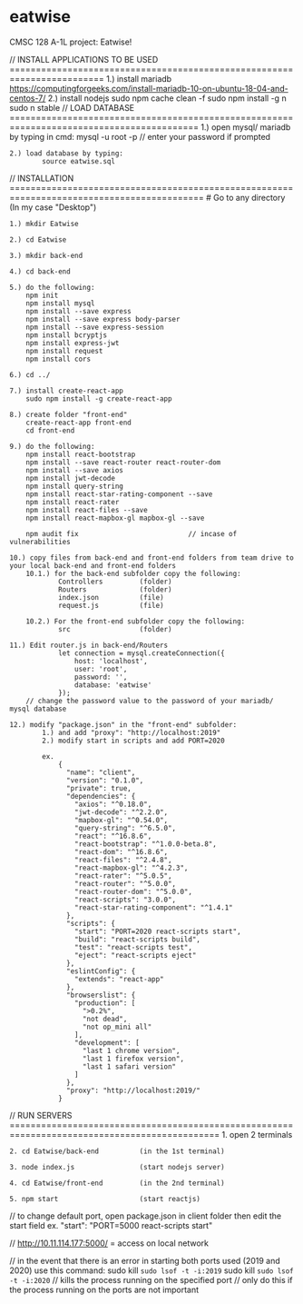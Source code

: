 # eatwise
CMSC 128 A-1L project: Eatwise!

// INSTALL APPLICATIONS TO BE USED ========================================================================
	1.) install mariadb
			https://computingforgeeks.com/install-mariadb-10-on-ubuntu-18-04-and-centos-7/
	2.) install nodejs
			sudo npm cache clean -f
			sudo npm install -g n
			sudo n stable
// LOAD DATABASE ==========================================================================================
	1.) open mysql/ mariadb by typing in cmd:
			mysql -u root -p
			// enter your password if prompted

	2.) load database by typing:
			source eatwise.sql

// INSTALLATION ===========================================================================================
	# Go to any directory (In my case "Desktop")
	
	1.) mkdir Eatwise
	
	2.) cd Eatwise
	
	3.) mkdir back-end 
	
	4.) cd back-end
	
	5.) do the following:
		npm init								
		npm install mysql	
		npm install --save express  	
		npm install --save express body-parser 	
		npm install --save express-session
		npm install bcryptjs			
		npm install express-jwt			
		npm install request						
		npm install cors

	6.) cd ../
	
	7.) install create-react-app
		sudo npm install -g create-react-app
	
	8.) create folder "front-end"	
		create-react-app front-end
		cd front-end
	
	9.) do the following:
		npm install react-bootstrap
		npm install --save react-router react-router-dom
		npm install --save axios
		npm install jwt-decode
		npm install query-string
		npm install react-star-rating-component --save
		npm install react-rater
		npm install react-files --save
		npm install react-mapbox-gl mapbox-gl --save

		npm audit fix							// incase of vulnerabilities

	10.) copy files from back-end and front-end folders from team drive to your local back-end and front-end folders
		10.1.) for the back-end subfolder copy the following:
				Controllers 		(folder)
				Routers 			(folder)
				index.json			(file)
				request.js 			(file)

		10.2.) For the front-end subfolder copy the following:
				src 				(folder)

	11.) Edit router.js in back-end/Routers
				let connection = mysql.createConnection({
				    host: 'localhost',
				    user: 'root',
				    password: '',
				    database: 'eatwise'
				});
		// change the password value to the password of your mariadb/ mysql database 

	12.) modify "package.json" in the "front-end" subfolder:
			1.) and add "proxy": "http://localhost:2019"
			2.) modify start in scripts and add PORT=2020
			
			ex.				
				{
				  "name": "client",
				  "version": "0.1.0",
				  "private": true,
				  "dependencies": {
				    "axios": "^0.18.0",
				    "jwt-decode": "^2.2.0",
				    "mapbox-gl": "^0.54.0",
				    "query-string": "^6.5.0",
				    "react": "^16.8.6",
				    "react-bootstrap": "^1.0.0-beta.8",
				    "react-dom": "^16.8.6",
				    "react-files": "^2.4.8",
				    "react-mapbox-gl": "^4.2.3",
				    "react-rater": "^5.0.5",
				    "react-router": "^5.0.0",
				    "react-router-dom": "^5.0.0",
				    "react-scripts": "3.0.0",
				    "react-star-rating-component": "^1.4.1"
				  },
				  "scripts": {
				    "start": "PORT=2020 react-scripts start",
				    "build": "react-scripts build",
				    "test": "react-scripts test",
				    "eject": "react-scripts eject"
				  },
				  "eslintConfig": {
				    "extends": "react-app"
				  },
				  "browserslist": {
				    "production": [
				      ">0.2%",
				      "not dead",
				      "not op_mini all"
				    ],
				    "development": [
				      "last 1 chrome version",
				      "last 1 firefox version",
				      "last 1 safari version"
				    ]
				  },
				  "proxy": "http://localhost:2019/"
				}
 

// RUN SERVERS ==============================================================================================
	1. open 2 terminals

	2. cd Eatwise/back-end 			(in the 1st terminal)

	3. node index.js 				(start nodejs server)
	
	4. cd Eatwise/front-end 		(in the 2nd terminal)

	5. npm start 					(start reactjs)


// to change default port, open package.json in client folder then edit the start field
	ex.
		"start": "PORT=5000 react-scripts start"

// http://10.11.114.177:5000/  =  access on local network

// in the event that there is an error in starting both ports used (2019 and 2020) use this command:
	sudo kill `sudo lsof -t -i:2019`
	sudo kill `sudo lsof -t -i:2020`
	// kills the process running on the specified port
	// only do this if the process running on the ports are not important